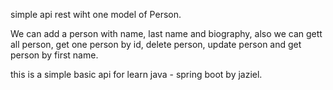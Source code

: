 simple api rest wiht one model of Person.

We can add a person with name, last name and biography, also we can gett all person, get one person by id, delete person, update person and get person by first name.

this is a simple basic api for learn java - spring boot by jaziel.